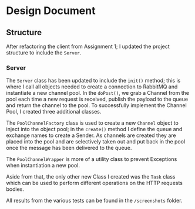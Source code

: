 
# Design Document
## Structure
After refactoring the client from Assignment 1; I updated the project structure to include the `Server`.


### Server
The `Server` class has been updated to include the `init()` method; this is where I call all objects needed to create a 
connection to RabbitMQ and instantiate a new channel pool. In the `doPost()`, we grab a Channel from
the pool each time a new request is received, publish the payload to the queue and return the channel to the pool.
To successfully implement the Channel Pool, I created three additional classes.

The `PoolChannelFactory` class is used to create a new `Channel` object to inject into the object pool; in the `create()` 
method I define the queue and exchange names to create a Sender. As channels are
created they are placed into the pool and are selectively taken out and put back in the pool
once the message has been delivered to the queue.

The `PoolChannelWrapper` is more of a utility class to prevent Exceptions when instantiation a new pool.

Aside from that, the only other new Class I created was the `Task` class which can be used to perform different operations
on the HTTP requests bodies.

All results from the various tests can be found in the `/screenshots` folder.